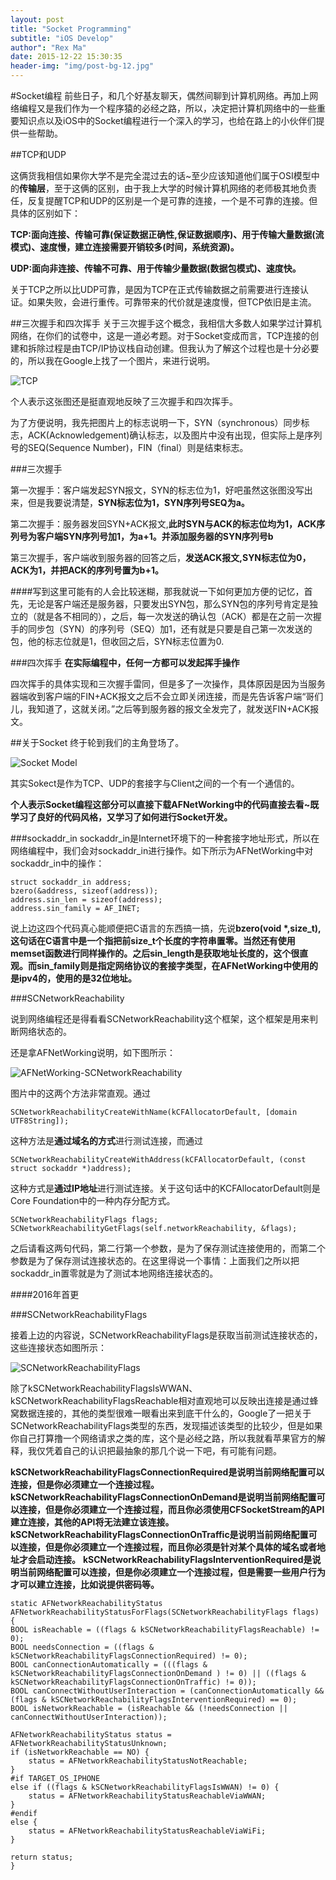 ```yaml
---
layout: post
title: "Socket Programming"
subtitle: "iOS Develop"
author": "Rex Ma"
date: 2015-12-22 15:30:35
header-img: "img/post-bg-12.jpg"
---
```


#Socket编程
前些日子，和几个好基友聊天，偶然间聊到计算机网络。再加上网络编程又是我们作为一个程序猿的必经之路，所以，决定把计算机网络中的一些重要知识点以及iOS中的Socket编程进行一个深入的学习，也给在路上的小伙伴们提供一些帮助。

##TCP和UDP

这俩货我相信如果你大学不是完全混过去的话~至少应该知道他们属于OSI模型中的**传输层**，至于这俩的区别，由于我上大学的时候计算机网络的老师极其地负责任，反复提醒TCP和UDP的区别是一个是可靠的连接，一个是不可靠的连接。但具体的区别如下：

**TCP:面向连接、传输可靠(保证数据正确性,保证数据顺序)、用于传输大量数据(流模式)、速度慢，建立连接需要开销较多(时间，系统资源)。**

**UDP:面向非连接、传输不可靠、用于传输少量数据(数据包模式)、速度快。**

关于TCP之所以比UDP可靠，是因为TCP在正式传输数据之前需要进行连接认证。如果失败，会进行重传。可靠带来的代价就是速度慢，但TCP依旧是主流。

##三次握手和四次挥手
关于三次握手这个概念，我相信大多数人如果学过计算机网络，在你们的试卷中，这是一道必考题。对于Socket变成而言，TCP连接的创建和拆除过程是由TCP/IP协议栈自动创建。但我认为了解这个过程也是十分必要的，所以我在Google上找了一个图片，来进行说明。

![TCP](http://machaotest.oss-cn-beijing.aliyuncs.com/picture%2FSocket%20TCP.png)

个人表示这张图还是挺直观地反映了三次握手和四次挥手。

为了方便说明，我先把图片上的标志说明一下，SYN（synchronous）同步标志，ACK(Acknowledgement)确认标志，以及图片中没有出现，但实际上是序列号的SEQ(Sequence Number)，FIN（final）则是结束标志。

###三次握手

第一次握手：客户端发起SYN报文，SYN的标志位为1，好吧虽然这张图没写出来，但是我要说清楚，**SYN标志位为1，SYN序列号SEQ为a。**

第二次握手：服务器发回SYN+ACK报文,**此时SYN与ACK的标志位均为1，ACK序列号为客户端SYN序列号加1，为a+1。并添加服务器的SYN序列号b**

第三次握手，客户端收到服务器的回答之后，**发送ACK报文,SYN标志位为0，ACK为1，并把ACK的序列号置为b+1。**

####写到这里可能有的人会比较迷糊，那我就说一下如何更加方便的记忆，首先，无论是客户端还是服务器，只要发出SYN包，那么SYN包的序列号肯定是独立的（就是各不相同的），之后，每一次发送的确认包（ACK）都是在之前一次握手的同步包（SYN）的序列号（SEQ）加1，还有就是只要是自己第一次发送的包，他的标志位就是1，但收回之后，SYN标志位置为0.

###四次挥手
**在实际编程中，任何一方都可以发起挥手操作**

四次挥手的具体实现和三次握手雷同，但是多了一次操作，具体原因是因为当服务器端收到客户端的FIN+ACK报文之后不会立即关闭连接，而是先告诉客户端“哥们儿，我知道了，这就关闭。”之后等到服务器的报文全发完了，就发送FIN+ACK报文。

##关于Socket
终于轮到我们的主角登场了。

![Socket Model](http://machaotest.oss-cn-beijing.aliyuncs.com/picture%2FSocketTCPUDP.jpg)

其实Sokect是作为TCP、UDP的套接字与Client之间的一个有一个通信的。

**个人表示Socket编程这部分可以直接下载AFNetWorking中的代码直接去看~既学习了良好的代码风格，又学习了如何进行Socket开发。**

###sockaddr_in
sockaddr\_in是Internet环境下的一种套接字地址形式，所以在网络编程中，我们会对sockaddr\_in进行操作。如下所示为AFNetWorking中对sockaddr\_in中的操作：
	
	struct sockaddr_in address;
	bzero(&address, sizeof(address));
	address.sin_len = sizeof(address);
	address.sin_family = AF_INET;
	
说上边这四个代码真心能顺便把C语言的东西搞一搞，先说**bzero(void \*,size_t),这句话在C语言中是一个指把前size_t个长度的字符串置零。当然还有使用memset函数进行同样操作的。之后sin_length是获取地址长度的，这个很直观。而sin_family则是指定网络协议的套接字类型，在AFNetWorking中使用的是ipv4的，使用的是32位地址。**

###SCNetworkReachability

说到网络编程还是得看看SCNetworkReachability这个框架，这个框架是用来判断网络状态的。

还是拿AFNetWorking说明，如下图所示：

![AFNetWorking-SCNetworkReachability](http://machaotest.oss-cn-beijing.aliyuncs.com/picture%2Fsocket%2FAFNetWorking-SCNetworkReachability.png)

图片中的这两个方法非常直观。通过
	
	SCNetworkReachabilityCreateWithName(kCFAllocatorDefault, [domain UTF8String]);

这种方法是**通过域名的方式**进行测试连接，而通过

	SCNetworkReachabilityCreateWithAddress(kCFAllocatorDefault, (const struct sockaddr *)address);
	
这种方式是**通过IP地址**进行测试连接。关于这句话中的KCFAllocatorDefault则是Core Foundation中的一种内存分配方式。

	SCNetworkReachabilityFlags flags;
	SCNetworkReachabilityGetFlags(self.networkReachability, &flags);

之后请看这两句代码，第二行第一个参数，是为了保存测试连接使用的，而第二个参数是为了保存测试连接状态的。在这里得说一个事情：上面我们之所以把sockaddr_in置零就是为了测试本地网络连接状态的。

####2016年首更

###SCNetworkReachabilityFlags

接着上边的内容说，SCNetworkReachabilityFlags是获取当前测试连接状态的，这些连接状态如图所示：
	
![SCNetworkReachabilityFlags](http://machaotest.oss-cn-beijing.aliyuncs.com/picture%2Fsocket%2FSCNetworkReachabilityFlags.png)

除了kSCNetworkReachabilityFlagsIsWWAN、kSCNetworkReachabilityFlagsReachable相对直观地可以反映出连接是通过蜂窝数据连接的，其他的类型很难一眼看出来到底干什么的，Google了一把关于SCNetworkReachabilityFlags类型的东西，发现描述该类型的比较少，但是如果你自己打算撸一个网络请求之类的库，这个是必经之路，所以我就看苹果官方的解释，我仅凭着自己的认识把最抽象的那几个说一下吧，有可能有问题。

**kSCNetworkReachabilityFlagsConnectionRequired是说明当前网络配置可以连接，但是你必须建立一个连接过程。**
**kSCNetworkReachabilityFlagsConnectionOnDemand是说明当前网络配置可以连接，但是你必须建立一个连接过程，而且你必须使用CFSocketStream的API建立连接，其他的API将无法建立该连接。**
**kSCNetworkReachabilityFlagsConnectionOnTraffic是说明当前网络配置可以连接，但是你必须建立一个连接过程，而且你必须是针对某个具体的域名或者地址才会启动连接。**
**kSCNetworkReachabilityFlagsInterventionRequired是说明当前网络配置可以连接，但是你必须建立一个连接过程，但是需要一些用户行为才可以建立连接，比如说提供密码等。**

	static AFNetworkReachabilityStatus AFNetworkReachabilityStatusForFlags(SCNetworkReachabilityFlags flags) {
    BOOL isReachable = ((flags & kSCNetworkReachabilityFlagsReachable) != 0);
    BOOL needsConnection = ((flags & kSCNetworkReachabilityFlagsConnectionRequired) != 0);
    BOOL canConnectionAutomatically = (((flags & kSCNetworkReachabilityFlagsConnectionOnDemand ) != 0) || ((flags & kSCNetworkReachabilityFlagsConnectionOnTraffic) != 0));
    BOOL canConnectWithoutUserInteraction = (canConnectionAutomatically && (flags & kSCNetworkReachabilityFlagsInterventionRequired) == 0);
    BOOL isNetworkReachable = (isReachable && (!needsConnection || canConnectWithoutUserInteraction));

    AFNetworkReachabilityStatus status = AFNetworkReachabilityStatusUnknown;
    if (isNetworkReachable == NO) {
        status = AFNetworkReachabilityStatusNotReachable;
    }
	#if	TARGET_OS_IPHONE
    else if ((flags & kSCNetworkReachabilityFlagsIsWWAN) != 0) {
        status = AFNetworkReachabilityStatusReachableViaWWAN;
    }
	#endif
   	else {
        status = AFNetworkReachabilityStatusReachableViaWiFi;
    }

    return status;
	}
	